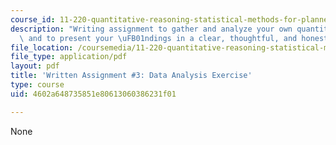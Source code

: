 ```yaml
---
course_id: 11-220-quantitative-reasoning-statistical-methods-for-planners-i-spring-2009
description: "Writing assignment to gather and analyze your own quantitative information,\
  \ and to present your \uFB01ndings in a clear, thoughtful, and honest report."
file_location: /coursemedia/11-220-quantitative-reasoning-statistical-methods-for-planners-i-spring-2009/4602a648735851e80613060386231f01_MIT11_220s09_assn03_QR_Written_3.pdf
file_type: application/pdf
layout: pdf
title: 'Written Assignment #3: Data Analysis Exercise'
type: course
uid: 4602a648735851e80613060386231f01

---
```

None